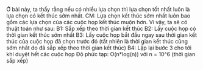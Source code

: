 Ở bài này, ta thấy rằng nếu có nhiều lựa chọn thì lựa chọn tốt nhất luôn là lựa chọn có kết thúc sớm nhất. CM: Lựa chọn kết thúc sớm nhất luôn bao gồm các lựa chọn của các cuộc họp kết thúc muộn hơn.
Vì vậy, ta sẽ có thuật toán như sau:
B1: Sắp xếp theo thời gian kết thúc
B2: Lấy cuộc họp có thời gian kết thúc sớm nhất
B3: Lấy cuộc họp bắt đầu ngay sau thời gian kết thúc của cuộc họp đã chọn trước đó (tất nhiên là thời gian kết thúc cũng sớm nhất do đã sắp xếp theo thời gian kết thúc)
B4: Lặp lại bước 3 cho tới khí duyệt hết các cuộc họp
Độ phức tạp: O(n*log(n)) với n = 10^6 (thời gian sắp xếp)